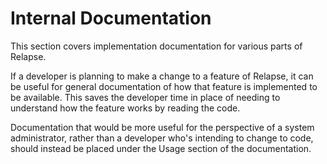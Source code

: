 # Internal Documentation

This section covers implementation documentation for various parts of Relapse.

If a developer is planning to make a change to a feature of Relapse, it can be useful for
general documentation of how that feature is implemented to be available. This saves the
developer time in place of needing to understand how the feature works by reading the
code.

Documentation that would be more useful for the perspective of a system administrator,
rather than a developer who's intending to change to code, should instead be placed
under the Usage section of the documentation.